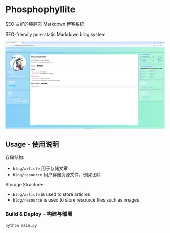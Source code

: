 # Phosphophyllite

SEO 友好的纯静态 Markdown 博客系统

SEO-friendly pure static Markdown blog system

![Preview](../../resource/preview.png)

## Usage - 使用说明

存储结构:  

* `blog/article` 用于存储文章
* `blog/resource` 用户存储资源文件，例如图片

Storage Structure:  

* `blog/article` is used to store articles
* `blog/resource` is used to store resource files such as images

### Build & Deploy - 构建与部署

```bash
python main.py
```

